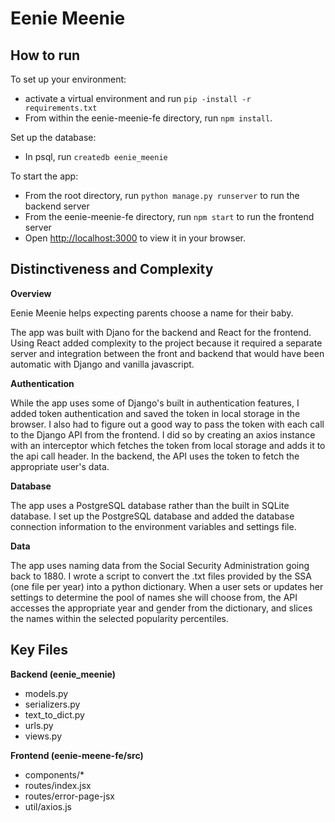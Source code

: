 # Eenie Meenie

## How to run

To set up your environment:

- activate a virtual environment and run `pip -install -r requirements.txt`
- From within the eenie-meenie-fe directory, run `npm install`.

Set up the database:

- In psql, run `createdb eenie_meenie`

To start the app:

- From the root directory, run `python manage.py runserver` to run the backend server
- From the eenie-meenie-fe directory, run `npm start` to run the frontend server
- Open [http://localhost:3000](http://localhost:3000) to view it in your browser.

## Distinctiveness and Complexity

**Overview**

Eenie Meenie helps expecting parents choose a name for their baby.

The app was built with Djano for the backend and React for the frontend. Using React added complexity to the project because it required a separate server and integration between the front and backend that would have been automatic with Django and vanilla javascript.

**Authentication**

While the app uses some of Django's built in authentication features, I added token authentication and saved the token in local storage in the browser. I also had to figure out a good way to pass the token with each call to the Django API from the frontend. I did so by creating an axios instance with an interceptor which fetches the token from local storage and adds it to the api call header. In the backend, the API uses the token to fetch the appropriate user's data.

**Database**

The app uses a PostgreSQL database rather than the built in SQLite database. I set up the PostgreSQL database and added the database connection information to the environment variables and settings file.

**Data**

The app uses naming data from the Social Security Administration going back to 1880. I wrote a script to convert the .txt files provided by the SSA (one file per year) into a python dictionary. When a user sets or updates her settings to determine the pool of names she will choose from, the API accesses the appropriate year and gender from the dictionary, and slices the names within the selected popularity percentiles.

## Key Files

**Backend (eenie_meenie)**

- models.py
- serializers.py
- text_to_dict.py
- urls.py
- views.py

**Frontend (eenie-meene-fe/src)**

- components/\*
- routes/index.jsx
- routes/error-page-jsx
- util/axios.js
